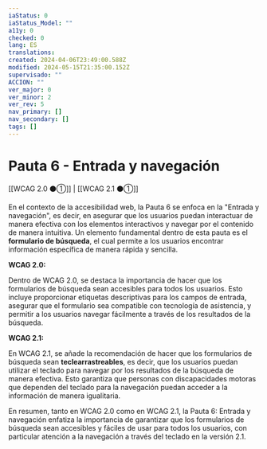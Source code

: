 ```yaml
---
iaStatus: 0
iaStatus_Model: ""
a11y: 0
checked: 0
lang: ES
translations: 
created: 2024-04-06T23:49:00.588Z
modified: 2024-05-15T21:35:00.152Z
supervisado: ""
ACCION: ""
ver_major: 0
ver_minor: 2
ver_rev: 5
nav_primary: []
nav_secondary: []
tags: []
---
```

# Pauta 6 - Entrada y navegación

[[WCAG 2.0 ⚫①]] | [[WCAG 2.1 ⚫①]]

En el contexto de la accesibilidad web, la Pauta 6 se enfoca en la "Entrada y navegación", es decir, en asegurar que los usuarios puedan interactuar de manera efectiva con los elementos interactivos y navegar por el contenido de manera intuitiva. Un elemento fundamental dentro de esta pauta es el **formulario de búsqueda**, el cual permite a los usuarios encontrar información específica de manera rápida y sencilla.

**WCAG 2.0:**

Dentro de WCAG 2.0, se destaca la importancia de hacer que los formularios de búsqueda sean accesibles para todos los usuarios. Esto incluye proporcionar etiquetas descriptivas para los campos de entrada, asegurar que el formulario sea compatible con tecnología de asistencia, y permitir a los usuarios navegar fácilmente a través de los resultados de la búsqueda.

**WCAG 2.1:**

En WCAG 2.1, se añade la recomendación de hacer que los formularios de búsqueda sean **teclearrastreables**, es decir, que los usuarios puedan utilizar el teclado para navegar por los resultados de la búsqueda de manera efectiva. Esto garantiza que personas con discapacidades motoras que dependen del teclado para la navegación puedan acceder a la información de manera igualitaria.

En resumen, tanto en WCAG 2.0 como en WCAG 2.1, la Pauta 6: Entrada y navegación enfatiza la importancia de garantizar que los formularios de búsqueda sean accesibles y fáciles de usar para todos los usuarios, con particular atención a la navegación a través del teclado en la versión 2.1.